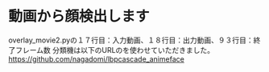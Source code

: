 # 動画から顔検出します
overlay_movie2.pyの１７行目：入力動画、１８行目：出力動画、９３行目：終了フレーム数
分類機は以下のURLのを使わせていただきました。
https://github.com/nagadomi/lbpcascade_animeface
